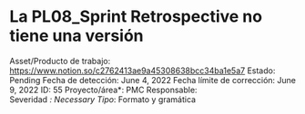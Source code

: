 # La PL08_Sprint Retrospective no tiene una versión

Asset/Producto de trabajo: https://www.notion.so/c2762413ae9a45308638bcc34ba1e5a7 
Estado: Pending
Fecha de detección: June 4, 2022
Fecha límite de corrección: June 9, 2022
ID: 55
Proyecto/área*: PMC
Responsable:  
Severidad *: Necessary
Tipo*: Formato y gramática